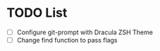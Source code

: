 # TODO List

- [ ] Configure git-prompt with Dracula ZSH Theme
- [ ] Change find function to pass flags
